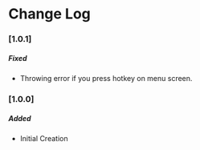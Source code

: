 # Change Log

### [1.0.1]
##### Fixed
* Throwing error if you press hotkey on menu screen.

### [1.0.0]
##### Added
* Initial Creation
